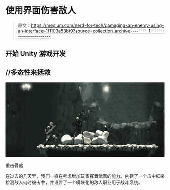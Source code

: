 # 使用界面伤害敌人

> 原文：<https://medium.com/nerd-for-tech/damaging-an-enemy-using-an-interface-1f1103a53bf9?source=collection_archive---------1----------------------->

## 开始 Unity 游戏开发

## //多态性来拯救

![](img/683484694f6160cc07acd952f6c83c8f.png)

重击骨骼

在过去的几天里，我们一直在考虑增加玩家挥舞武器的能力。创建了一个击中框来检测敌人何时被击中，并设置了一个模块化的敌人职业用于战斗系统。